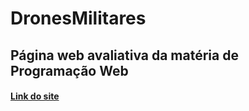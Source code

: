 # DronesMilitares
## Página web avaliativa da matéria de Programação Web
#### [Link do site](https://eliabedasilva.github.io/DronesMilitares)
